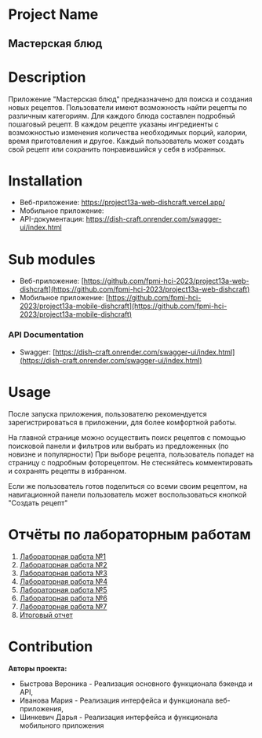 # Project Name
## Мастерская блюд

# Description
Приложение "Мастерская блюд" предназначено для поиска и создания новых рецептов. Пользователи имеют возможность найти рецепты по различным категориям. 
Для каждого блюда составлен подробный пошаговый рецепт. В каждом рецепте указаны ингредиенты с возможностью изменения количества необходимых порций, 
калории, время приготовления и другое. Каждый пользователь может создать свой рецепт или сохранить понравившийся у себя в избранных.

# Installation
* Веб-приложение: https://project13a-web-dishcraft.vercel.app/
* Мобильное приложение:
* API-документация: https://dish-craft.onrender.com/swagger-ui/index.html

# Sub modules
* Веб-приложение: [https://github.com/fpmi-hci-2023/project13a-web-dishcraft](https://github.com/fpmi-hci-2023/project13a-web-dishcraft)
* Мобильное приложение: [https://github.com/fpmi-hci-2023/project13a-mobile-dishcraft](https://github.com/fpmi-hci-2023/project13a-mobile-dishcraft)

### API Documentation
* Swagger: [https://dish-craft.onrender.com/swagger-ui/index.html](https://dish-craft.onrender.com/swagger-ui/index.html)

# Usage
После запуска приложения, пользователю рекомендуется зарегистрироваться в приложении, для более комфортной работы.

На главной странице можно осуществить поиск рецептов с помощью поисковой панели и фильтров или выбрать из предложенных (по новизне и популярности)
При выборе рецепта, пользователь попадет на страницу с подробным фоторецептом. Не стесняйтесь комментировать и сохранять рецепты в избранном.

Если же пользователь готов поделиться со всеми своим рецептом, на навигационной панели пользователь может воспользоваться кнопкой "Создать рецепт" 

# Отчёты по лабораторным работам
1. [Лабораторная работа №1](https://sulfuric-rosehip-3c5.notion.site/1-033f6f3fe84e455e9b209efd61884812)
2. [Лабораторная работа №2](https://docs.google.com/document/d/1QWBvowTlz-mBecVxtZ02RZ8njr4bLDnBrUBVEq2W9yo/edit?usp=drive_link)
3. [Лабораторная работа №3](https://docs.google.com/document/d/11c4KlcwCSMM34E_57IovJqhBAhJd_KkZTZLe9dNpcRQ/edit?usp=sharing)
4. [Лабораторная работа №4](https://docs.google.com/document/d/1bVCYTFwUsULhtVrLU6h_uxxJ2JB1XEN3I35rjXKjdl0/edit?usp=sharing)
5. [Лабораторная работа №5](https://docs.google.com/document/d/1gHa85LbWY4pHjRvoUxWOvJnbQY0ryv8-DOlORwokkf8/edit?usp=sharing)
6. [Лабораторная работа №6](https://docs.google.com/document/d/1mqX47KwLoske96zh73R63EgCPkDhRTTK_2rwpkcc_yw/edit?usp=sharing)
7. [Лабораторная работа №7](https://docs.google.com/document/d/1oEac4sPRPxDPpN53fQwfAMt0Ci5Erx45ipXWEytKWgc/edit?usp=sharing)
8. [Итоговый отчет](https://docs.google.com/document/d/1mH7suXrCju1hEnXHXoQ7MZXBZ-DbRlqIOoxt7P4Dxts/edit?usp=sharing)

# Contribution
**Авторы проекта:** 
* Быстрова Вероника - Реализация основного функционала бэкенда и API, 
* Иванова Мария - Реализация интерфейса и функционала веб-приложения, 
* Шинкевич Дарья - Реализация интерфейса и функционала мобильного приложения
